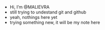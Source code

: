 - Hi, I’m @MALIEVRA
- still trying to undestand git and github
- yeah, nothings here yet
- trying something new, it will be my note here

<!---
MALIEVRA/MALIEVRA is a ✨ special ✨ repository because its `README.md` (this file) appears on your GitHub profile.
You can click the Preview link to take a look at your changes.
--->
